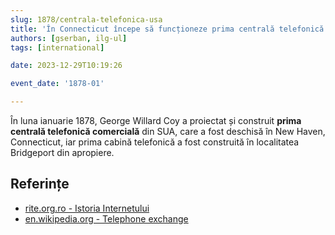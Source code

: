 ```yaml
---
slug: 1878/centrala-telefonica-usa
title: 'În Connecticut începe să funcționeze prima centrală telefonică comercială din SUA'
authors: [gserban, ilg-ul]
tags: [international]

date: 2023-12-29T10:19:26

event_date: '1878-01'

---
```


În luna ianuarie 1878, George Willard Coy a proiectat și construit
**prima centrală telefonică comercială** din SUA, care a fost deschisă
în New Haven, Connecticut, iar prima cabină telefonică a fost
construită în localitatea Bridgeport din apropiere.

<!-- truncate -->

## Referințe

- [rite.org.ro - Istoria Internetului](https://rite.org.ro/istoria-internetului/)
- [en.wikipedia.org - Telephone exchange](https://en.wikipedia.org/wiki/Telephone_exchange)
